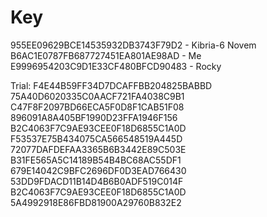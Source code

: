 # Key
955EE09629BCE14535932DB3743F79D2 - Kibria-6 Novem
B6AC1E0787FB687727451EA801AE98AD - Me
E9996954203C9D1E33CF480BFCD90483 - Rocky

Trial:
F4E44B59FF34D7DCAFFBB204825BABBD
75A40D6020335C0AACF721FA4038C9B1
C47F8F2097BD66ECA5F0D8F1CAB51F08
896091A8A405BF1990D23FFA1946F156
B2C4063F7C9AE93CEE0F18D6855C1A0D
F53537E75B434075CA566548519A445D
72077DAFDEFAA3365B6B3442E89C503E
B31FE565A5C14189B54B4BC68AC55DF1
679E14042C9BFC2696DF0D3EAD766430
53DD9FDACD11B14D4B6B0ADF519C014F
B2C4063F7C9AE93CEE0F18D6855C1A0D
5A4992918E86FBD81900A29760B832E2
